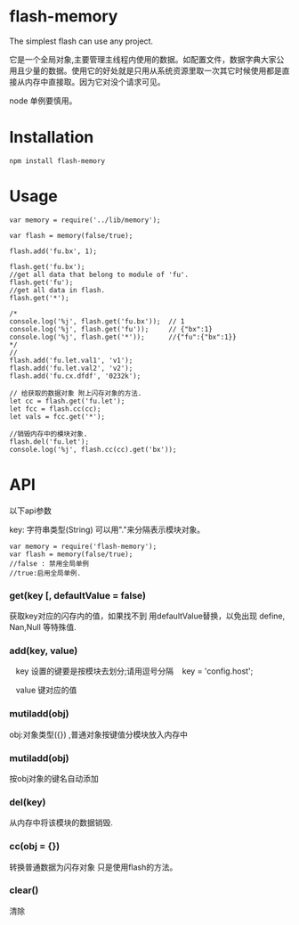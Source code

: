 # flash-memory
The simplest flash can use any project. 

它是一个全局对象,主要管理主线程内使用的数据。如配置文件，数据字典大家公用且少量的数据。使用它的好处就是只用从系统资源里取一次其它时候使用都是直接从内存中直接取。因为它对没个请求可见。

node 单例要慎用。

# Installation

    npm install flash-memory
    
# Usage
    
    var memory = require('../lib/memory');

    var flash = memory(false/true);

    flash.add('fu.bx', 1);

    flash.get('fu.bx');
    //get all data that belong to module of 'fu'.
    flash.get('fu');
    //get all data in flash.
    flash.get('*');

    /*
    console.log('%j', flash.get('fu.bx'));  // 1
    console.log('%j', flash.get('fu'));     // {"bx":1}
    console.log('%j', flash.get('*'));      //{"fu":{"bx":1}}
    */
    //
    flash.add('fu.let.val1', 'v1');
    flash.add('fu.let.val2', 'v2');
    flash.add('fu.cx.dfdf', '0232k');

    // 给获取的数据对象 附上闪存对象的方法.
    let cc = flash.get('fu.let');
    let fcc = flash.cc(cc);
    let vals = fcc.get('*');

    //销毁内存中的模块对象.
    flash.del('fu.let');
    console.log('%j', flash.cc(cc).get('bx'));
 
# API
以下api参数

key: 字符串类型(String) 可以用"."来分隔表示模块对象。

    var memory = require('flash-memory');
    var flash = memory(false/true);
    //false : 禁用全局单例
    //true:启用全局单例.

### get(key [, defaultValue = false)
获取key对应的闪存内的值，如果找不到 用defaultValue替换，以免出现 define, Nan,Null 等特殊值.

### add(key, value)
    key 设置的键要是按模块去划分;请用逗号分隔
    key = 'config.host';
    
    value 键对应的值
### mutiladd(obj)

obj:对象类型({}) ,普通对象按键值分模块放入内存中
 
### mutiladd(obj)
按obj对象的键名自动添加
### del(key)
从内存中将该模块的数据销毁.
### cc(obj = {})
转换普通数据为闪存对象 只是使用flash的方法。
### clear()
清除
